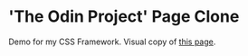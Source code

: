 # 'The Odin Project' Page Clone

Demo for my CSS Framework. Visual copy of [this page](http://web.archive.org/web/20200514194550/https://www.theodinproject.com/lessons/design-your-own-grid-based-framework).